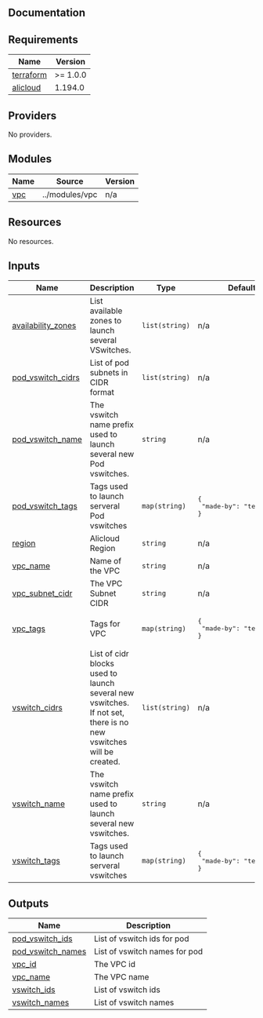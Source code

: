 ## Documentation

<!-- BEGINNING OF PRE-COMMIT-TERRAFORM DOCS HOOK -->
## Requirements

| Name | Version |
|------|---------|
| <a name="requirement_terraform"></a> [terraform](#requirement\_terraform) | >= 1.0.0 |
| <a name="requirement_alicloud"></a> [alicloud](#requirement\_alicloud) | 1.194.0 |

## Providers

No providers.

## Modules

| Name | Source | Version |
|------|--------|---------|
| <a name="module_vpc"></a> [vpc](#module\_vpc) | ../modules/vpc | n/a |

## Resources

No resources.

## Inputs

| Name | Description | Type | Default | Required |
|------|-------------|------|---------|:--------:|
| <a name="input_availability_zones"></a> [availability\_zones](#input\_availability\_zones) | List available zones to launch several VSwitches. | `list(string)` | n/a | yes |
| <a name="input_pod_vswitch_cidrs"></a> [pod\_vswitch\_cidrs](#input\_pod\_vswitch\_cidrs) | List of pod subnets in CIDR format | `list(string)` | n/a | yes |
| <a name="input_pod_vswitch_name"></a> [pod\_vswitch\_name](#input\_pod\_vswitch\_name) | The vswitch name prefix used to launch several new Pod vswitches. | `string` | n/a | yes |
| <a name="input_pod_vswitch_tags"></a> [pod\_vswitch\_tags](#input\_pod\_vswitch\_tags) | Tags used to launch serveral Pod vswitches | `map(string)` | <pre>{<br>  "made-by": "terraform"<br>}</pre> | no |
| <a name="input_region"></a> [region](#input\_region) | Alicloud Region | `string` | n/a | yes |
| <a name="input_vpc_name"></a> [vpc\_name](#input\_vpc\_name) | Name of the VPC | `string` | n/a | yes |
| <a name="input_vpc_subnet_cidr"></a> [vpc\_subnet\_cidr](#input\_vpc\_subnet\_cidr) | The VPC Subnet CIDR | `string` | n/a | yes |
| <a name="input_vpc_tags"></a> [vpc\_tags](#input\_vpc\_tags) | Tags for VPC | `map(string)` | <pre>{<br>  "made-by": "terraform"<br>}</pre> | no |
| <a name="input_vswitch_cidrs"></a> [vswitch\_cidrs](#input\_vswitch\_cidrs) | List of cidr blocks used to launch several new vswitches. If not set, there is no new vswitches will be created. | `list(string)` | n/a | yes |
| <a name="input_vswitch_name"></a> [vswitch\_name](#input\_vswitch\_name) | The vswitch name prefix used to launch several new vswitches. | `string` | n/a | yes |
| <a name="input_vswitch_tags"></a> [vswitch\_tags](#input\_vswitch\_tags) | Tags used to launch serveral vswitches | `map(string)` | <pre>{<br>  "made-by": "terraform"<br>}</pre> | no |

## Outputs

| Name | Description |
|------|-------------|
| <a name="output_pod_vswitch_ids"></a> [pod\_vswitch\_ids](#output\_pod\_vswitch\_ids) | List of vswitch ids for pod |
| <a name="output_pod_vswitch_names"></a> [pod\_vswitch\_names](#output\_pod\_vswitch\_names) | List of vswitch names for pod |
| <a name="output_vpc_id"></a> [vpc\_id](#output\_vpc\_id) | The VPC id |
| <a name="output_vpc_name"></a> [vpc\_name](#output\_vpc\_name) | The VPC name |
| <a name="output_vswitch_ids"></a> [vswitch\_ids](#output\_vswitch\_ids) | List of vswitch ids |
| <a name="output_vswitch_names"></a> [vswitch\_names](#output\_vswitch\_names) | List of vswitch names |
<!-- END OF PRE-COMMIT-TERRAFORM DOCS HOOK -->
